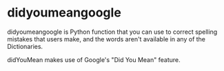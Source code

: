 # didyoumeangoogle
didyoumeangoogle is Python function that you can use to correct spelling mistakes that users make, and the words aren't available in any of the Dictionaries.

didYouMean makes use of Google's "Did You Mean" feature.


